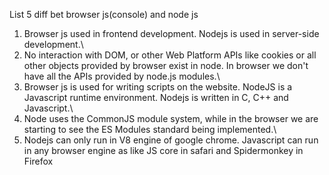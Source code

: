 List 5 diff bet browser js(console) and node js

1. Browser js used in frontend development. Nodejs is used in server-side development.\
2. No interaction with DOM, or other Web Platform APIs like cookies or all other objects provided by browser exist in node. In browser we don't have all the APIs provided by node.js modules.\
3. Browser js is used for writing scripts on the website. NodeJS is a Javascript runtime environment. Nodejs is written in C, C++ and Javascript.\
4. Node uses the CommonJS module system, while in the browser we are starting to see the ES Modules standard being implemented.\
5. Nodejs can only run in V8 engine of google chrome. Javascript can run in any browser engine as like JS core in safari and Spidermonkey in Firefox
